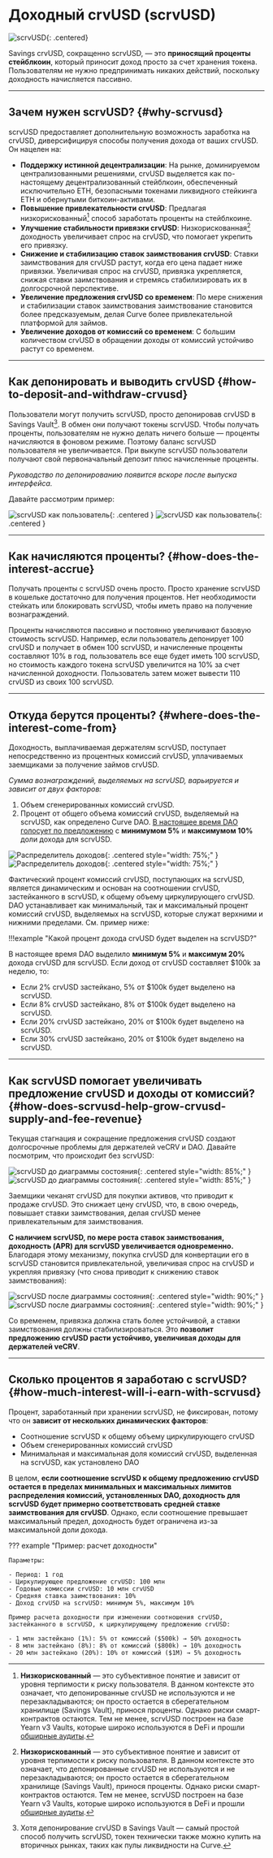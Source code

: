 <h1>Доходный crvUSD (scrvUSD)</h1>

![scrvUSD](../images/scrvusd/scrvusd_150.png){: .centered}

Savings crvUSD, сокращенно scrvUSD, — это **приносящий проценты стейблкоин**, который приносит доход просто за счет хранения токена. Пользователям не нужно предпринимать никаких действий, поскольку доходность начисляется пассивно.

---

## **Зачем нужен scrvUSD?** {#why-scrvusd}

scrvUSD предоставляет дополнительную возможность заработка на crvUSD, диверсифицируя способы получения дохода от ваших crvUSD. Он нацелен на:

- **Поддержку истинной децентрализации**: На рынке, доминируемом централизованными решениями, crvUSD выделяется как по-настоящему децентрализованный стейблкоин, обеспеченный исключительно ETH, безопасными токенами ликвидного стейкинга ETH и обернутыми биткоин-активами.
- **Повышение привлекательности crvUSD**: Предлагая низкорискованный[^1] способ заработать проценты на стейблкоине.
- **Улучшение стабильности привязки crvUSD**: Низкорискованная[^1] доходность увеличивает спрос на crvUSD, что помогает укрепить его привязку.
- **Снижение и стабилизацию ставок заимствования crvUSD**: Ставки заимствования для crvUSD растут, когда его цена падает ниже привязки. Увеличивая спрос на crvUSD, привязка укрепляется, снижая ставки заимствования и стремясь стабилизировать их в долгосрочной перспективе.
- **Увеличение предложения crvUSD со временем**: По мере снижения и стабилизации ставок заимствования заимствование становится более предсказуемым, делая Curve более привлекательной платформой для займов.
- **Увеличение доходов от комиссий со временем**: С большим количеством crvUSD в обращении доходы от комиссий устойчиво растут со временем.

[^1]: **Низкорискованный** — это субъективное понятие и зависит от уровня терпимости к риску пользователя. В данном контексте это означает, что депонированные crvUSD не используются и не перезакладываются; он просто остается в сберегательном хранилище (Savings Vault), принося проценты. Однако риски смарт-контрактов остаются. Тем не менее, scrvUSD построен на базе Yearn v3 Vaults, которые широко используются в DeFi и прошли [обширные аудиты](https://github.com/yearn/yearn-vaults-v3/tree/master/audits).

---

## **Как депонировать и выводить crvUSD** {#how-to-deposit-and-withdraw-crvusd}

Пользователи могут получить scrvUSD, просто депонировав crvUSD в Savings Vault[^2]. В обмен они получают токены scrvUSD. Чтобы получать проценты, пользователям не нужно делать ничего больше — проценты начисляются в фоновом режиме. Поэтому баланс scrvUSD пользователя не увеличивается. При выкупе scrvUSD пользователи получают свой первоначальный депозит плюс начисленные проценты.

[^2]: Хотя депонирование crvUSD в Savings Vault — самый простой способ получить scrvUSD, токен технически также можно купить на вторичных рынках, таких как пулы ликвидности на Curve.

*Руководство по депонированию появится вскоре после выпуска интерфейса.*

Давайте рассмотрим пример:

![scrvUSD как пользователь](../images/scrvusd/scrvusd_as_a_user_light.svg#only-light){: .centered }
![scrvUSD как пользователь](../images/scrvusd/scrvusd_as_a_user_dark.svg#only-dark){: .centered }

---

## **Как начисляются проценты?** {#how-does-the-interest-accrue}

Получать проценты с scrvUSD очень просто. Просто хранение scrvUSD в кошельке достаточно для получения процентов. Нет необходимости стейкать или блокировать scrvUSD, чтобы иметь право на получение вознаграждений.

Проценты начисляются пассивно и постоянно увеличивают базовую стоимость scrvUSD. Например, если пользователь депонирует 100 crvUSD и получает в обмен 100 scrvUSD, и начисленные проценты составляют 10% в год, пользователь все еще будет иметь 100 scrvUSD, но стоимость каждого токена scrvUSD увеличится на 10% за счет начисленной доходности. Пользователь затем может вывести 110 crvUSD из своих 100 scrvUSD.

---

## **Откуда берутся проценты?** {#where-does-the-interest-come-from}

Доходность, выплачиваемая держателям scrvUSD, поступает непосредственно из процентных комиссий crvUSD, уплачиваемых заемщиками за получение займов crvUSD.

*Сумма вознаграждений, выделяемых на scrvUSD, варьируется и зависит от двух факторов:*

1. Объем сгенерированных комиссий crvUSD.
2. Процент от общего объема комиссий crvUSD, выделяемый на scrvUSD, как определено Curve DAO. [В настоящее время DAO голосует по предложению](#what-is-the-current-proposal) с **минимумом 5%** и **максимумом 10%** доли дохода для scrvUSD.

![Распределитель доходов](../images/scrvusd/scrvusd_fee_split_light.svg#only-light){: .centered style="width: 75%;" }
![Распределитель доходов](../images/scrvusd/scrvusd_fee_split_dark.svg#only-dark){: .centered style="width: 75%;" }

Фактический процент комиссий crvUSD, поступающих на scrvUSD, является динамическим и основан на соотношении crvUSD, застейканного в scrvUSD, к общему объему циркулирующего crvUSD. DAO устанавливает как минимальный, так и максимальный процент комиссий crvUSD, выделяемых на scrvUSD, которые служат верхними и нижними пределами. См. пример ниже:

!!!example "Какой процент дохода crvUSD будет выделен на scrvUSD?"

В настоящее время DAO выделило **минимум 5%** и **максимум 20%** дохода crvUSD для scrvUSD. Если доход от crvUSD составляет $100k за неделю, то:

- Если 2% crvUSD застейкано, 5% от $100k будет выделено на scrvUSD.
- Если 8% crvUSD застейкано, 8% от $100k будет выделено на scrvUSD.
- Если 20% crvUSD застейкано, 20% от $100k будет выделено на scrvUSD.
- Если 30% crvUSD застейкано, 20% от $100k будет выделено на scrvUSD.

---

## **Как scrvUSD помогает увеличивать предложение crvUSD и доходы от комиссий?** {#how-does-scrvusd-help-grow-crvusd-supply-and-fee-revenue}

Текущая стагнация и сокращение предложения crvUSD создают долгосрочные проблемы для держателей veCRV и DAO. Давайте посмотрим, что происходит без scrvUSD:

![scrvUSD до диаграммы состояния](../images/scrvusd/before_scrvusd_light.svg#only-light){: .centered style="width: 85%;" }
![scrvUSD до диаграммы состояния](../images/scrvusd/before_scrvusd_dark.svg#only-dark){: .centered style="width: 85%;" }

Заемщики чеканят crvUSD для покупки активов, что приводит к продаже crvUSD. Это снижает цену crvUSD, что, в свою очередь, повышает ставки заимствования, делая crvUSD менее привлекательным для заимствования.

**С наличием scrvUSD, по мере роста ставок заимствования, доходность (APR) для scrvUSD увеличивается одновременно.** Благодаря этому механизму, покупка crvUSD для конвертации его в scrvUSD становится привлекательной, увеличивая спрос на crvUSD и укрепляя привязку (что снова приводит к снижению ставок заимствования):

![scrvUSD после диаграммы состояния](../images/scrvusd/after_scrvusd_light.svg#only-light){: .centered style="width: 90%;" }
![scrvUSD после диаграммы состояния](../images/scrvusd/after_scrvusd_dark.svg#only-dark){: .centered style="width: 90%;" }

Со временем, привязка должна стать более устойчивой, а ставки заимствования должны стабилизироваться. Это **позволит предложению crvUSD расти устойчиво, увеличивая доходы для держателей veCRV**.

---

## **Сколько процентов я заработаю с scrvUSD?** {#how-much-interest-will-i-earn-with-scrvusd}

Процент, заработанный при хранении scrvUSD, не фиксирован, потому что он **зависит от нескольких динамических факторов**:

- Соотношение scrvUSD к общему объему циркулирующего crvUSD
- Объем сгенерированных комиссий crvUSD
- Минимальная и максимальная доля комиссий crvUSD, выделенная на scrvUSD, как установлено DAO

В целом, **если соотношение scrvUSD к общему предложению crvUSD остается в пределах минимальных и максимальных лимитов распределения комиссий, установленных DAO, доходность для scrvUSD будет примерно соответствовать средней ставке заимствования для crvUSD**. Однако, если соотношение превышает максимальный предел, доходность будет ограничена из-за максимальной доли дохода.

??? example "Пример: расчет доходности"

    Параметры:

    - Период: 1 год
    - Циркулирующее предложение crvUSD: 100 млн
    - Годовые комиссии crvUSD: 10 млн crvUSD
    - Средняя ставка заимствования: 10%
    - Доход crvUSD на scrvUSD: минимум 5%, максимум 10%

    Пример расчета доходности при изменении соотношения crvUSD, застейканного в scrvUSD, к циркулирующему предложению crvUSD:

    - 1 млн застейкано (1%): 5% от комиссий ($500k) → 50% доходность
    - 8 млн застейкано (8%): 8% от комиссий ($800k) → 10% доходность
    - 20 млн застейкано (20%): 10% от комиссий ($1M) → 5% доходность

